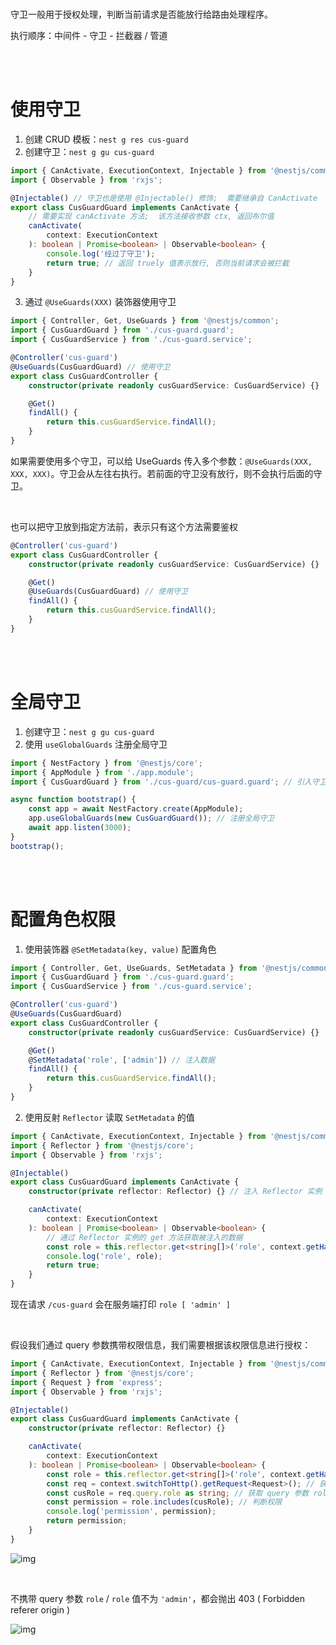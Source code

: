 <br>

守卫一般用于授权处理，判断当前请求是否能放行给路由处理程序。

执行顺序：中间件 - 守卫 - 拦截器 / 管道

<br><br>

# 使用守卫

1. 创建 CRUD 模板：`nest g res cus-guard`
2. 创建守卫：`nest g gu cus-guard`

```typescript
import { CanActivate, ExecutionContext, Injectable } from '@nestjs/common';
import { Observable } from 'rxjs';

@Injectable() // 守卫也是使用 @Injectable() 修饰;  需要继承自 CanActivate
export class CusGuardGuard implements CanActivate {
    // 需要实现 canActivate 方法;  该方法接收参数 ctx, 返回布尔值
    canActivate(
        context: ExecutionContext
    ): boolean | Promise<boolean> | Observable<boolean> {
        console.log('经过了守卫');
        return true; // 返回 truely 值表示放行, 否则当前请求会被拦截
    }
}
```

3. 通过 `@UseGuards(XXX)` 装饰器使用守卫

```typescript
import { Controller, Get, UseGuards } from '@nestjs/common';
import { CusGuardGuard } from './cus-guard.guard';
import { CusGuardService } from './cus-guard.service';

@Controller('cus-guard')
@UseGuards(CusGuardGuard) // 使用守卫
export class CusGuardController {
    constructor(private readonly cusGuardService: CusGuardService) {}

    @Get()
    findAll() {
        return this.cusGuardService.findAll();
    }
}
```

如果需要使用多个守卫，可以给 UseGuards 传入多个参数：`@UseGuards(XXX, XXX, XXX)`。守卫会从左往右执行。若前面的守卫没有放行，则不会执行后面的守卫。

<br>

也可以把守卫放到指定方法前，表示只有这个方法需要鉴权

```typescript
@Controller('cus-guard')
export class CusGuardController {
    constructor(private readonly cusGuardService: CusGuardService) {}

    @Get()
    @UseGuards(CusGuardGuard) // 使用守卫
    findAll() {
        return this.cusGuardService.findAll();
    }
}
```

<br><br>

# 全局守卫

1. 创建守卫：`nest g gu cus-guard`
2. 使用 `useGlobalGuards` 注册全局守卫

```typescript
import { NestFactory } from '@nestjs/core';
import { AppModule } from './app.module';
import { CusGuardGuard } from './cus-guard/cus-guard.guard'; // 引入守卫

async function bootstrap() {
    const app = await NestFactory.create(AppModule);
    app.useGlobalGuards(new CusGuardGuard()); // 注册全局守卫
    await app.listen(3000);
}
bootstrap();
```

<br><br>

# 配置角色权限

1. 使用装饰器 `@SetMetadata(key, value)` 配置角色

```typescript
import { Controller, Get, UseGuards, SetMetadata } from '@nestjs/common';
import { CusGuardGuard } from './cus-guard.guard';
import { CusGuardService } from './cus-guard.service';

@Controller('cus-guard')
@UseGuards(CusGuardGuard)
export class CusGuardController {
    constructor(private readonly cusGuardService: CusGuardService) {}

    @Get()
    @SetMetadata('role', ['admin']) // 注入数据
    findAll() {
        return this.cusGuardService.findAll();
    }
}
```

2. 使用反射 `Reflector` 读取 `SetMetadata` 的值

```typescript
import { CanActivate, ExecutionContext, Injectable } from '@nestjs/common';
import { Reflector } from '@nestjs/core';
import { Observable } from 'rxjs';

@Injectable()
export class CusGuardGuard implements CanActivate {
    constructor(private reflector: Reflector) {} // 注入 Reflector 实例

    canActivate(
        context: ExecutionContext
    ): boolean | Promise<boolean> | Observable<boolean> {
        // 通过 Reflector 实例的 get 方法获取被注入的数据
        const role = this.reflector.get<string[]>('role', context.getHandler());
        console.log('role', role);
        return true;
    }
}
```

现在请求 `/cus-guard` 会在服务端打印 `role [ 'admin' ]`

<br>

假设我们通过 query 参数携带权限信息，我们需要根据该权限信息进行授权：

```typescript
import { CanActivate, ExecutionContext, Injectable } from '@nestjs/common';
import { Reflector } from '@nestjs/core';
import { Request } from 'express';
import { Observable } from 'rxjs';

@Injectable()
export class CusGuardGuard implements CanActivate {
    constructor(private reflector: Reflector) {}

    canActivate(
        context: ExecutionContext
    ): boolean | Promise<boolean> | Observable<boolean> {
        const role = this.reflector.get<string[]>('role', context.getHandler());
        const req = context.switchToHttp().getRequest<Request>(); // 获取请求
        const cusRole = req.query.role as string; // 获取 query 参数 role
        const permission = role.includes(cusRole); // 判断权限
        console.log('permission', permission);
        return permission;
    }
}
```

![img](https://cdn.nlark.com/yuque/0/2023/png/2317274/1676168864096-e0cf8d72-93f0-4ec1-a9ce-2e0c5b198761.png)

<br>

不携带 query 参数 `role` / `role` 值不为 `'admin'`，都会抛出 403 ( Forbidden referer origin )

![img](https://cdn.nlark.com/yuque/0/2023/png/2317274/1676169370178-72ea9c13-0575-407f-826a-552769f7fe0a.png)
